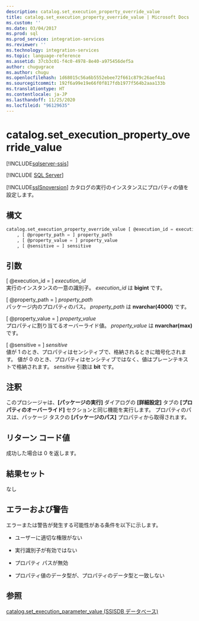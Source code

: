 ```yaml
---
description: catalog.set_execution_property_override_value
title: catalog.set_execution_property_override_value | Microsoft Docs
ms.custom: ''
ms.date: 03/04/2017
ms.prod: sql
ms.prod_service: integration-services
ms.reviewer: ''
ms.technology: integration-services
ms.topic: language-reference
ms.assetid: 37cb3c01-f4c0-4978-8e40-a975456def5a
author: chugugrace
ms.author: chugu
ms.openlocfilehash: 1d68015c56a6b5552ebee72f661c879c26aef4a1
ms.sourcegitcommit: 192f6a99e19e66f0f817fdb1977f564b2aaa133b
ms.translationtype: HT
ms.contentlocale: ja-JP
ms.lasthandoff: 11/25/2020
ms.locfileid: "96129635"
---
```

# <a name="catalogset_execution_property_override_value"></a>catalog.set_execution_property_override_value 

[!INCLUDE[sqlserver-ssis](../../includes/applies-to-version/sqlserver-ssis.md)]


[!INCLUDE [SQL Server](../../includes/applies-to-version/sqlserver.md)]

  [!INCLUDE[ssISnoversion](../../includes/ssisnoversion-md.md)] カタログの実行のインスタンスにプロパティの値を設定します。  
  
## <a name="syntax"></a>構文  
  
```sql  
catalog.set_execution_property_override_value [ @execution_id = execution_id  
    , [ @property_path = ] property_path  
    , [ @property_value = ] property_value  
    , [ @sensitive = ] sensitive  
```  
  
## <a name="arguments"></a>引数  
 [ @execution_id = ] *execution_id*  
 実行のインスタンスの一意の識別子。 *execution_id* は **bigint** です。  
  
 [ @property_path = ] *property_path*  
 パッケージ内のプロパティのパス。 *property_path* は **nvarchar(4000)** です。  
  
 [ @property_value = ] *property_value*  
 プロパティに割り当てるオーバーライド値。 *property_value* は **nvarchar(max)** です。  
  
 [ @sensitive = ] *sensitive*  
 値が 1 のとき、プロパティはセンシティブで、格納されるときに暗号化されます。 値が 0 のとき、プロパティはセンシティブではなく、値はプレーンテキストで格納されます。 *sensitive* 引数は **bit** です。  
  
## <a name="remarks"></a>注釈  
 このプロシージャは、**[パッケージの実行]** ダイアログの **[詳細設定]** タブの **[プロパティのオーバーライド]** セクションと同じ機能を実行します。 プロパティのパスは、パッケージ タスクの **[パッケージのパス]** プロパティから取得されます。  
  
## <a name="return-code-value"></a>リターン コード値  
 成功した場合は 0 を返します。  
  
## <a name="result-sets"></a>結果セット  
 なし  
  
## <a name="errors-and-warnings"></a>エラーおよび警告  
 エラーまたは警告が発生する可能性がある条件を以下に示します。  
  
-   ユーザーに適切な権限がない  
  
-   実行識別子が有効ではない  
  
-   プロパティ パスが無効  
  
-   プロパティ値のデータ型が、プロパティのデータ型と一致しない  
  
## <a name="see-also"></a>参照  
 [catalog.set_execution_parameter_value &#40;SSISDB データベース&#41;](../../integration-services/system-stored-procedures/catalog-set-execution-parameter-value-ssisdb-database.md)  
  
  
